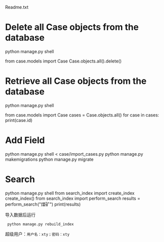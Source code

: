 Readme.txt


# Delete all Case objects from the database

python manage.py shell

from case.models import Case
Case.objects.all().delete()



# Retrieve all Case objects from the database

python manage.py shell

from case.models import Case
cases = Case.objects.all()
for case in cases:
    print(case.id)


# Add Field
python manage.py shell < case/import_cases.py
python manage.py makemigrations
python manage.py migrate


# Search
python manage.py shell
from search_index import create_index
create_index()
from search_index import perform_search
results = perform_search("煤矿")
print(results)

导入数据后运行
~~~
 python manage.py rebuild_index
~~~

超级用户：`用户名：xty；密码：xty`